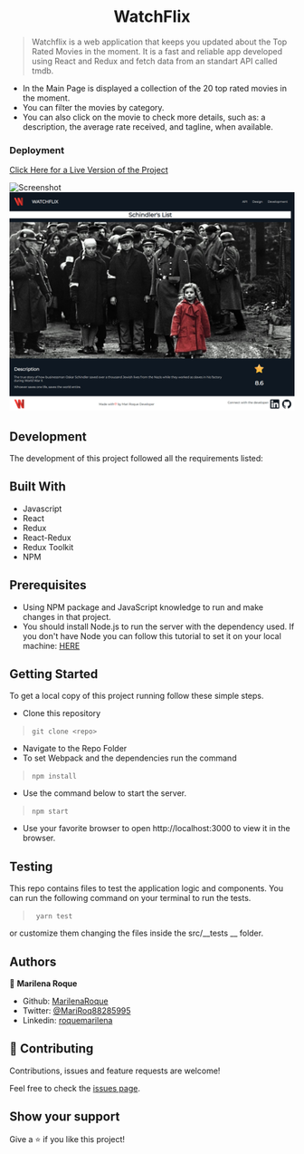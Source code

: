 <h1 align="center"> WatchFlix </h1>


> Watchflix is a web application that keeps you updated about the Top Rated Movies in the moment. It is a fast and reliable app developed using React and Redux and fetch data from an standart API called tmdb.

- In the Main Page is displayed a collection of the 20 top rated movies in the moment. 
- You can filter the movies by category.
- You can also click on the movie to check more details, such as: a description, the average rate received, and tagline, when available.


### Deployment

[Click Here for a Live Version of the Project](https://watchflixxx.herokuapp.com/)


![Screenshot](./public/screencaptureindex.png)
![Screenshot](./public/screencapturedetail.png)

## Development

The development of this project followed all the requirements listed: 



## Built With

- Javascript
- React
- Redux
- React-Redux
- Redux Toolkit
- NPM


## Prerequisites

- Using NPM package and JavaScript knowledge to run and make changes in that project.
- You should install Node.js to run the server with the dependency used. If you don't have Node you can follow this tutorial to set it on your local machine: [HERE](https://www.w3schools.com/nodejs/default.asp)


## Getting Started

To get a local copy of this project running follow these simple steps.

- Clone this repository
 > `git clone <repo>`
- Navigate to the Repo Folder
- To set Webpack and the dependencies run the command
> `npm install`
- Use the command below to start the server. 
> `npm start`
- Use your favorite browser to open http://localhost:3000 to view it in the browser.

## Testing

This repo contains files to test the application logic and components.
You can run the following command on your terminal to run the tests.

> ` yarn test`

or customize them changing the files inside the src/__tests __ folder.


## Authors

👤 **Marilena Roque**

- Github: [MarilenaRoque](https://github.com/MarilenaRoque)
- Twitter: [@MariRoq88285995](https://twitter.com/MariRoq88285995)
- Linkedin: [roquemarilena](https://www.linkedin.com/in/roquemarilena/)


## 🤝 Contributing

Contributions, issues and feature requests are welcome!

Feel free to check the [issues page](issues/).


## Show your support

Give a ⭐️ if you like this project!